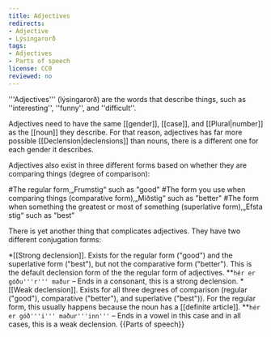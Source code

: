 ```yaml
---
title: Adjectives
redirects:
- Adjective
- Lýsingarorð
tags:
- Adjectives
- Parts of speech
license: CC0
reviewed: no
---
```


'''Adjectives''' (lýsingarorð) are the words that describe things, such as ''interesting'', ''funny'', and ''difficult''.

Adjectives need to have the same [[gender]], [[case]], and [[Plural|number]] as the [[noun]] they describe. For that reason, adjectives has far more possible [[Declension|declensions]] than nouns, there is a different one for each gender it describes.

Adjectives also exist in three different forms based on whether they are comparing things (degree of comparison):

#The regular form,<note>„Frumstig“</note> such as "good"
#The form you use when comparing things (comparative form),<note>„Miðstig“</note> such as "better"
#The form when something the greatest or most of something (superlative form),<note>„Efsta stig“</note> such as "best"

There is yet another thing that complicates adjectives. They have two different conjugation forms:

*[[Strong declension]]. Exists for the regular form ("good") and the superlative form ("best"), but not the comparative form ("better"). This is the default declension form of the the regular form of adjectives.
**`hér er góðu'''r''' maður` – Ends in a consonant, this is a strong declension.
*[[Weak declension]]. Exists for all three degrees of comparison (regular ("good"), comparative ("better"), and superlative ("best")). For the regular form, this usually happens because the noun has a [[definite article]].
**`hér er góð'''i''' maður'''inn'''` – Ends in a vowel in this case and in all cases, this is a weak declension.
{{Parts of speech}}

